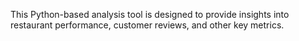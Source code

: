 This Python-based analysis tool is designed to provide insights into restaurant performance, customer reviews, and other key metrics.
